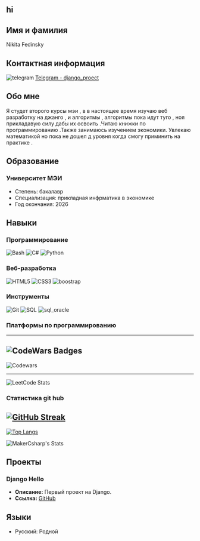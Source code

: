 ## hi 

## Имя и  фамилия
Nikita Fedinsky

## Контактная информация
![telegram](https://img.icons8.com/color/15/telegram-app.png) [Telegram - django_proect ](https://t.me/django_proect)
## Обо мне
Я студет второго курсы мэи , в  в настоящее время изучаю веб разработку на джанго , и алгоритмы , алгоритмы пока идут туго , ноя прикладавую силу дабы их освоить  .Читаю книжки по программированию .Также занимаюсь изучением экономики. Увлекаю математикой но пока не дошел д уровня когда смогу приминить на практике .

## Образование
### Университет МЭИ 
- Степень: бакалавр
- Специализация: прикладная инфрматика в экономике
- Год окончания: 2026
## Навыки
### Программирование
![Bash](https://img.icons8.com/color/48/bash.png) 
![C#](https://img.icons8.com/color/48/c-sharp-logo.png) 
![Python](https://img.icons8.com/color/48/python--v1.png) 
### Веб-разработка
![HTML5](https://img.icons8.com/color/48/html-5--v1.png) 
![CSS3](https://img.icons8.com/color/48/css3.png)
![boostrap](https://img.icons8.com/external-tal-revivo-color-tal-revivo/48/external-bootstrap-a-free-and-open-source-css-framework-logo-color-tal-revivo.png)
### Инструменты
![Git](https://img.icons8.com/color/48/git.png) 
![SQL](https://img.icons8.com/external-tal-revivo-color-tal-revivo/48/external-structured-query-language-a-standard-computer-language-in-server-database-color-tal-revivo.png)
![sql_oracle](https://img.icons8.com/color/48/oracle-logo.png)
### Платформы по программированию
---
![CodeWars Badges](https://www.codewars.com/users/MakerCsharp/badges/large)
---
![Codewars](https://github.r2v.ch/codewars?user=MakerCsharp&top_languages=true)

---
![LeetCode Stats](https://leetcode.card.workers.dev/MakerCsharp?theme=default&font=baloo&extension=null)
### Cтатистика  git hub
[![GitHub Streak](https://streak-stats.demolab.com?user=MakerCsharp&theme=dark&hide_border=true&locale=ru&card_width=498&hide_total_contributions=true)](https://github-readme-streak-stats.herokuapp.com/?user=MakerCsharp)
---
[![Top Langs](https://github-readme-stats.vercel.app/api/top-langs/?username=MakerCsharp&layout=compact&theme=vision-friendly-dark)](https://github.com/anuraghazra/github-readme-stats)

![MakerCsharp's Stats](https://github-readme-stats.vercel.app/api?username=MakerCsharp&theme=dracula&show_icons=true&hide_border=true&count_private=true)

## Проекты
### Django Hello
- **Описание:** Первый проект на Django.
- **Ссылка:** [GitHub](https://github.com/MakerCsharp/django_hello.git)
## Языки
- Русский: Родной
